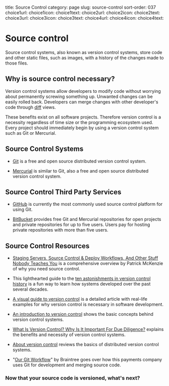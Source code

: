 title: Source Control
category: page
slug: source-control
sort-order: 037
choice1url: 
choice1icon: 
choice1text: 
choice2url: 
choice2icon: 
choice2text: 
choice3url: 
choice3icon: 
choice3text: 
choice4url:
choice4icon:
choice4text:


# Source control
Source control systems, also known as version control systems, store code
and other static files, such as images, with a history of the changes made to
those files.

## Why is source control necessary?
Version control systems allow developers to modify code without worrying 
about permanently screwing something up. Unwanted changes can be easily rolled
back. Developers can merge changes with other developer's code through 
[diff](http://en.wikipedia.org/wiki/Diff) views. 

These benefits exist on all software projects. Therefore version control is 
a necessity regardless of time size or the programming ecosystem used. Every
project should immediately begin by using a version control system such
as Git or Mercurial.


## Source Control Systems
* [Git](http://git-scm.com/) is a free and open source distributed version
  control system.

* [Mercurial](http://mercurial.selenic.com/) is similar to Git, also a free
  and open source distributed version control system.


## Source Control Third Party Services
* [GitHub](https://github.com/) is currently the most commonly used source
  control platform for using Git.

* [BitBucket](https://bitbucket.org/) provides free Git and Mercurial 
  repositories for open projects and private repositories for up to five
  users. Users pay for hosting private repositories with more than five users.


## Source Control Resources
* [Staging Servers, Source Control & Deploy Workflows, And Other Stuff Nobody Teaches You](http://www.kalzumeus.com/2010/12/12/staging-servers-source-control-deploy-workflows-and-other-stuff-nobody-teaches-you/) 
  is a comprehensive overview by Patrick McKenzie of why you need source 
  control.

* This lighthearted guide to the 
  [ten astonishments in version control history](http://www.flourish.org/blog/?p=397) 
  is a fun way to learn how systems developed over the past several decades.

* [A visual guide to version control](http://betterexplained.com/articles/a-visual-guide-to-version-control/) 
  is a detailed article with real-life examples for why version control is
  necessary in software development.

* [An introduction to version control](http://guides.beanstalkapp.com/version-control/intro-to-version-control.html) 
  shows the basic concepts behind version control systems.

* [What Is Version Control? Why Is It Important For Due Diligence?](http://oss-watch.ac.uk/resources/versioncontrol) 
  explains the benefits and necessity of version control systems.

* [About version control](http://git-scm.com/book/en/Getting-Started-About-Version-Control) 
reviews the basics of distributed version control systems.

* "[Our Git Workflow](http://www.braintreepaymentsolutions.com/devblog/our-git-workflow)"
  by Braintree goes over how this payments company uses Git for development
  and merging source code.


### Now that your source code is versioned, what's next?
